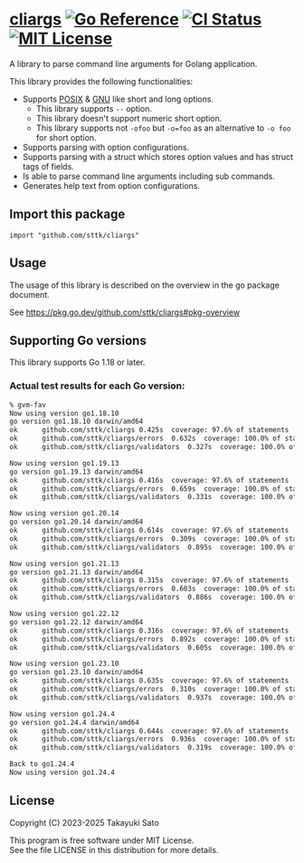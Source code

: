 # [cliargs][repo-url] [![Go Reference][pkg-dev-img]][pkg-dev-url] [![CI Status][ci-img]][ci-url] [![MIT License][mit-img]][mit-url]

A library to parse command line arguments for Golang application.

This library provides the following functionalities:

- Supports [POSIX][posix-args] & [GNU][gnu-args] like short and long options.
    - This library supports `--` option.
    - This library doesn't support numeric short option.
    - This library supports not `-ofoo` but `-o=foo` as an alternative to `-o foo` for short option.
- Supports parsing with option configurations.
- Supports parsing with a struct which stores option values and has struct tags of fields.
- Is able to parse command line arguments including sub commands.
- Generates help text from option configurations.


## Import this package

```
import "github.com/sttk/cliargs"
```

## Usage

The usage of this library is described on the overview in the go package document.

See https://pkg.go.dev/github.com/sttk/cliargs#pkg-overview


## Supporting Go versions

This library supports Go 1.18 or later.

### Actual test results for each Go version:

```sh
% gvm-fav
Now using version go1.18.10
go version go1.18.10 darwin/amd64
ok  	github.com/sttk/cliargs	0.425s	coverage: 97.6% of statements
ok  	github.com/sttk/cliargs/errors	0.632s	coverage: 100.0% of statements
ok  	github.com/sttk/cliargs/validators	0.327s	coverage: 100.0% of statements

Now using version go1.19.13
go version go1.19.13 darwin/amd64
ok  	github.com/sttk/cliargs	0.416s	coverage: 97.6% of statements
ok  	github.com/sttk/cliargs/errors	0.659s	coverage: 100.0% of statements
ok  	github.com/sttk/cliargs/validators	0.331s	coverage: 100.0% of statements

Now using version go1.20.14
go version go1.20.14 darwin/amd64
ok  	github.com/sttk/cliargs	0.614s	coverage: 97.6% of statements
ok  	github.com/sttk/cliargs/errors	0.309s	coverage: 100.0% of statements
ok  	github.com/sttk/cliargs/validators	0.895s	coverage: 100.0% of statements

Now using version go1.21.13
go version go1.21.13 darwin/amd64
ok  	github.com/sttk/cliargs	0.315s	coverage: 97.6% of statements
ok  	github.com/sttk/cliargs/errors	0.603s	coverage: 100.0% of statements
ok  	github.com/sttk/cliargs/validators	0.886s	coverage: 100.0% of statements

Now using version go1.22.12
go version go1.22.12 darwin/amd64
ok  	github.com/sttk/cliargs	0.316s	coverage: 97.6% of statements
ok  	github.com/sttk/cliargs/errors	0.892s	coverage: 100.0% of statements
ok  	github.com/sttk/cliargs/validators	0.605s	coverage: 100.0% of statements

Now using version go1.23.10
go version go1.23.10 darwin/amd64
ok  	github.com/sttk/cliargs	0.635s	coverage: 97.6% of statements
ok  	github.com/sttk/cliargs/errors	0.310s	coverage: 100.0% of statements
ok  	github.com/sttk/cliargs/validators	0.937s	coverage: 100.0% of statements

Now using version go1.24.4
go version go1.24.4 darwin/amd64
ok  	github.com/sttk/cliargs	0.644s	coverage: 97.6% of statements
ok  	github.com/sttk/cliargs/errors	0.936s	coverage: 100.0% of statements
ok  	github.com/sttk/cliargs/validators	0.319s	coverage: 100.0% of statements

Back to go1.24.4
Now using version go1.24.4
```

## License

Copyright (C) 2023-2025 Takayuki Sato

This program is free software under MIT License.<br>
See the file LICENSE in this distribution for more details.


[repo-url]: https://github.com/sttk/cliargs
[pkg-dev-img]: https://pkg.go.dev/badge/github.com/sttk/cliargs.svg
[pkg-dev-url]: https://pkg.go.dev/github.com/sttk/cliargs
[ci-img]: https://github.com/sttk/cliargs/actions/workflows/go.yml/badge.svg?branch=main
[ci-url]: https://github.com/sttk/cliargs/actions?query=branch%3Amain
[mit-img]: https://img.shields.io/badge/license-MIT-green.svg
[mit-url]: https://opensource.org/licenses/MIT

[posix-args]: https://www.gnu.org/software/libc/manual/html_node/Argument-Syntax.html#Argument-Syntax
[gnu-args]: https://www.gnu.org/prep/standards/html_node/Command_002dLine-Interfaces.html
